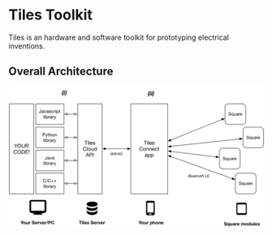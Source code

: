 # Tiles Toolkit

Tiles is an hardware and software toolkit for prototyping electrical inventions.

## Overall Architecture

![alt text](imgs/TDT.png)

